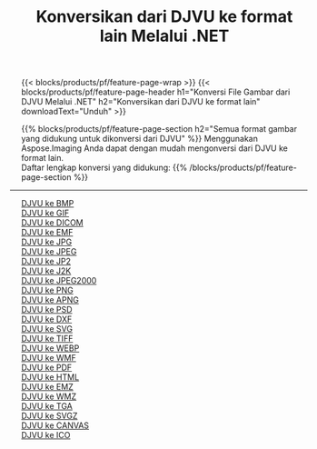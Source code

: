 ﻿---
title: Konversikan dari DJVU ke format lain Melalui .NET 
weight: 3920
url: /id/net/conversion/from/djvu 
lang: id
langdirlevel: 2
locales: zh-hans,ja,it,ru,de,es,fr,nl,id,lt,pl,pt,vi,tr,ko,zh-hant,ar,hi,th,sv,cs,uk,he
description: Menggunakan Aspose.Imaging Anda dapat dengan mudah mengonversi dari DJVU ke format lain
---

{{< blocks/products/pf/feature-page-wrap >}}
{{< blocks/products/pf/feature-page-header h1="Konversi File Gambar dari DJVU Melalui .NET" h2="Konversikan dari DJVU ke format lain" downloadText="Unduh" >}}


{{% blocks/products/pf/feature-page-section  h2="Semua format gambar yang didukung untuk dikonversi dari DJVU" %}}
Menggunakan Aspose.Imaging Anda dapat dengan mudah mengonversi dari DJVU ke format lain.
<br/>
Daftar lengkap konversi yang didukung:
{{% /blocks/products/pf/feature-page-section %}}
<div class="container-fluid productfamilypage bg-gray">
    <div class="convertypes bg-gray agp-content section">
        <div class="container">
		<hr style="margin-left:-20px;"/>
		<div class="row other-converters">
		    <div class='col-md-2 other-converter remove-lp remove-rp'><a href="/imaging/id/net/conversion/djvu-to-bmp" >DJVU ke BMP</a></div><div class='col-md-2 other-converter remove-lp remove-rp'><a href="/imaging/id/net/conversion/djvu-to-gif" >DJVU ke GIF</a></div><div class='col-md-2 other-converter remove-lp remove-rp'><a href="/imaging/id/net/conversion/djvu-to-dicom" >DJVU ke DICOM</a></div><div class='col-md-2 other-converter remove-lp remove-rp'><a href="/imaging/id/net/conversion/djvu-to-emf" >DJVU ke EMF</a></div><div class='col-md-2 other-converter remove-lp remove-rp'><a href="/imaging/id/net/conversion/djvu-to-jpg" >DJVU ke JPG</a></div><div class='col-md-2 other-converter remove-lp remove-rp'><a href="/imaging/id/net/conversion/djvu-to-jpeg" >DJVU ke JPEG</a></div><div class='col-md-2 other-converter remove-lp remove-rp'><a href="/imaging/id/net/conversion/djvu-to-jp2" >DJVU ke JP2</a></div><div class='col-md-2 other-converter remove-lp remove-rp'><a href="/imaging/id/net/conversion/djvu-to-j2k" >DJVU ke J2K</a></div><div class='col-md-2 other-converter remove-lp remove-rp'><a href="/imaging/id/net/conversion/djvu-to-jpeg2000" >DJVU ke JPEG2000</a></div><div class='col-md-2 other-converter remove-lp remove-rp'><a href="/imaging/id/net/conversion/djvu-to-png" >DJVU ke PNG</a></div><div class='col-md-2 other-converter remove-lp remove-rp'><a href="/imaging/id/net/conversion/djvu-to-apng" >DJVU ke APNG</a></div><div class='col-md-2 other-converter remove-lp remove-rp'><a href="/imaging/id/net/conversion/djvu-to-psd" >DJVU ke PSD</a></div><div class='col-md-2 other-converter remove-lp remove-rp'><a href="/imaging/id/net/conversion/djvu-to-dxf" >DJVU ke DXF</a></div><div class='col-md-2 other-converter remove-lp remove-rp'><a href="/imaging/id/net/conversion/djvu-to-svg" >DJVU ke SVG</a></div><div class='col-md-2 other-converter remove-lp remove-rp'><a href="/imaging/id/net/conversion/djvu-to-tiff" >DJVU ke TIFF</a></div><div class='col-md-2 other-converter remove-lp remove-rp'><a href="/imaging/id/net/conversion/djvu-to-webp" >DJVU ke WEBP</a></div><div class='col-md-2 other-converter remove-lp remove-rp'><a href="/imaging/id/net/conversion/djvu-to-wmf" >DJVU ke WMF</a></div><div class='col-md-2 other-converter remove-lp remove-rp'><a href="/imaging/id/net/conversion/djvu-to-pdf" >DJVU ke PDF</a></div><div class='col-md-2 other-converter remove-lp remove-rp'><a href="/imaging/id/net/conversion/djvu-to-html" >DJVU ke HTML</a></div><div class='col-md-2 other-converter remove-lp remove-rp'><a href="/imaging/id/net/conversion/djvu-to-emz" >DJVU ke EMZ</a></div><div class='col-md-2 other-converter remove-lp remove-rp'><a href="/imaging/id/net/conversion/djvu-to-wmz" >DJVU ke WMZ</a></div><div class='col-md-2 other-converter remove-lp remove-rp'><a href="/imaging/id/net/conversion/djvu-to-tga" >DJVU ke TGA</a></div><div class='col-md-2 other-converter remove-lp remove-rp'><a href="/imaging/id/net/conversion/djvu-to-svgz" >DJVU ke SVGZ</a></div><div class='col-md-2 other-converter remove-lp remove-rp'><a href="/imaging/id/net/conversion/djvu-to-canvas" >DJVU ke CANVAS</a></div><div class='col-md-2 other-converter remove-lp remove-rp'><a href="/imaging/id/net/conversion/djvu-to-ico" >DJVU ke ICO</a></div>
                </div>
        </div>
    </div>
</div>
<br/>

